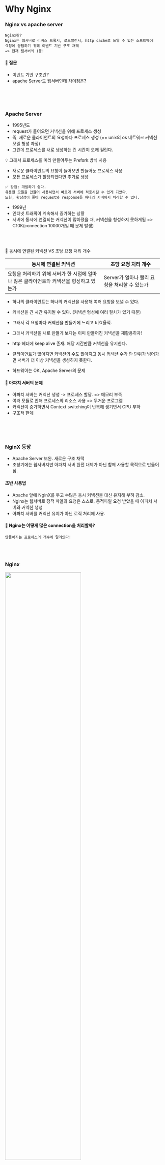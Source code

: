 # Why Nginx

### Nginx vs apache server

```
Nginx란?
Nginx는 웹서버로 리버스 프록시, 로드밸런서, http cache로 쓰일 수 있는 소프트웨어
요청에 응답하기 위해 이벤트 기반 구조 채택
=> 현재 웹서버의 1등!
```

#### 🎈 질문

- 이벤트 기반 구조란?
- apache Server도 웹서버인데 차이점은?

<br><br><br>

### Apache Server

- 1995년도
- request가 들어오면 커넥션을 위해 프로세스 생성
- 즉, 새로운 클라이언트의 요청마다 프로세스 생성 (== unix의 os 네트워크 커넥션 모델 형성 과정)
- 그런데 프로세스를 새로 생성하는 건 시간이 오래 걸린다.

💡 그래서 프로세스를 미리 만들어두는 Prefork 방식 사용
- 새로운 클라이언트의 요청이 들어오면 만들어둔 프로세스 사용
- 모든 프로세스가 할당되었다면 추가로 생성

```
✅ 장점: 개발하기 쉽다.
유용한 모듈을 만들어 사용하면서 빠르게 서버에 적용시킬 수 있게 되었다.
또한, 확장성이 좋아 request와 response를 하나의 서버에서 처리할 수 있다.
```

- 1999년
- 인터넷 트래픽이 계속해서 증가하는 상황
- 서버에 동시에 연결되는 커넥션이 많아졌을 때, 커넥션을 형성하지 못하게됨 => C10K(connection 10000개일 때 문제 발생)

<br>
<br>

🎈 동시에 연결된 커넥션 VS 초당 요청 처리 개수

|동시에 연결된 커넥션|초당 요청 처리 개수|
|---|---|
|요청을 처리하기 위해 서버가 한 시점에 얼마나 많은 클라이언트와 커넥션을 형성하고 있는가|Server가 얼마나 빨리 요청을 처리할 수 있는가|

- 하나의 클라이언트는 하나의 커넥션을 사용해 여러 요청을 보낼 수 있다.
- 커넥션을 긴 시간 유지될 수 있다. (커넥션 형성에 여러 절차가 있기 때문)
- 그래서 각 요청마다 커넥션을 만들기에 느리고 비효율적.
- 그래서 커넥션을 새로 만들기 보다는 이미 만들어진 커넥션을 재활용하자!
- http 헤더에 keep alive 존재. 해당 시간만큼 커넥션을 유지한다.


- 클라이언트가 많아지면 커넥션의 수도 많아지고 동시 커넥션 수가 만 단위가 넘어가면 서버가 더 이상 커넥션을 생성하지 못한다.
- 하드웨어는 OK, Apache Server의 문제

#### 🎈 아파치 서버의 문제
- 아파치 서버는 커넥션 생성 -> 프로세스 할당. => 메모리 부족
- 여러 모듈로 인해 프로세스의 리소스 사용 => 무거운 프로그램
- 커넥션이 증가하면서 Context switching이 반복해 생기면서 CPU 부하
- 구조적 한계

<br><br><br>

### NginX 등장

- Apache Server 보완. 새로운 구조 채택
- 초창기에는 웹서버지만 아파치 서버 완전 대체가 아닌 함께 사용할 목적으로 만들어짐.

#### 초반 사용법

- Apache 앞에 NginX를 두고 수많은 동시 커넥션을 대신 유지해 부하 감소.
- Nginx는 웹서버로 정적 파일의 요청은 스스로, 동적파일 요청 받았을 때 아파치 서버와 커넥션 생성
- 아파치 서버를 커넥션 유지가 아닌 로직 처리에 사용.

#### 🎈 Nginx는 어떻게 많은 connection을 처리할까?

```
만들어지는 프로세스의 개수에 달려있다!
```

<br><br>

### Nginx

<img src="https://user-images.githubusercontent.com/60870438/183291504-c41cc1b3-ea16-49a1-8e1f-63db274e0ac8.png" width=70%>

- master process가 존재해 설정 파일을 읽고 worker process를 생성해 실제 동작.
- worker process는 생성될 때 지정된 listen socket을 갖는다.
- socker을 통해 request를 처리. 해당 connection은 keep-alive만큼 유지된다.
- 생성된 connection에 요청이 없으면 새로운 connection을 형성하거나, 이미 만들어진 다른 connection으로 부터 요청 처리. 
- 새로은 connection 생성, 제거, 요청 처리를 event라고 부른다.
- event들은 os 커널이 queue 형식으로 worker process에게 전달해준다.
- queue에서 비동기 방식으로 대기하며, worker process는 하나의 thread로 event를 처리한다.
- worker process는 쉬지 않고 일한다. <= 메모리 부족 방지
- apache에서는 방치되는 프로세스가 있을 수 있다.

<br>

#### 🎈 시간이 오래 걸리는 event가 발생하면?

- queue는 순차적으로 처리하기 때문에 오래걸리는 event(Disk I/O)가 생기면 뒤의 event 모두 기다리게 된다.

#### 💡 오래걸리는 event는 Thread Pool을 이용해 따로 처리한다.

- worker process가 지금 하는 event가 시간이 오래 걸릴 것 같으면 Thread Pool에게 전달하고 다음 event를 처리한다.

<br>

![image](https://user-images.githubusercontent.com/60870438/183295556-28e56e5c-95e6-4ecc-9161-0e458761ff7e.png)

- worker process는 CPU의 core 개수만큼 생성된다.
- core가 담당하는 프로세스를 바꾸는 횟수를 줄일 수 있다. <= CPU가 부가적인 일을 하지 않아 CPU 부하 감소.(context switching)

#### 단점

- 개발자가 모듈(새로운 기능)을 생성하기 까다롭다.
- worker process에 문제가 생길 수도..

#### ✅ 장점

- 동시 커넥션 양 최소 10배 증가(일반적으로 100 ~ 1000배 증가)
- 동일한 커넥션 수일 때 속도 2배 향상
- 프로세스를 적게 만들어 동적 설정 변경이 자유롭다. 
  - 설정이 변경되면 새로운 worker process를 생성하고 기존의 worker process가 커넥션을 새로이 생성하지 않도록 한다.
  - 이전의 event가 모두 완료되면 해당 worker process 삭제.

#### 마지막의 경우

- 여러 동시 connection을 관리하는 경우, 뒷단에 서버가 추가되면 Nginx가 로드 밸런서 역할을 한다.
- 로드 밸런서: 요청을 여러 서버로 분산하는 작업.
- 설정 변경을 하더라도 동시 커넥션을 유지(event를 처리)하면서 서버 분산을 한다.


<br><br><br>

### 스마트 폰의 등장. 인터넷 사용 증가

- 2008년
- 동시 커넥션 많이 생성.
- 다양한 정보를 실시간으로 받고 데이터의 용량 증가.
- 여러 TCP Connection이 증가.
- Nginx 증가

<br>

- Apache Server도 MPMs라는 모듈을 추가한다.
- Multi processing Modules
  - 안정성 & 하위호환 & 확장성: 기존의 구조. 
  - 성능향상: WORKERS라는 thread로 처리

- BUT, 동시커넥션에서는 Nginx가 앞선다.
- Nginx는 동시커넥션이 많아져도 메모리 사용률이 낮고 일관적

## Nginx

![image](https://user-images.githubusercontent.com/60870438/183296381-f463fb1d-095f-4acd-a233-584e8596a83b.png)

- 동시커넥션을 여러개 유지, 가볍기 때문에 여러 웹 가속기 역할을 한다.

![image](https://user-images.githubusercontent.com/60870438/183296492-fe452a63-bd55-4198-8a82-50d45df2140d.png)

1. SSL 터미네이션: Nginx는 client와 https 통신, Server와 http 통신(같은 네트워크 상에 있음)
  - 서버가 복호화 과정을 하지 않음.
  - 리소스 감소
2. 캐싱: http 프로토콜 사용. 





# 참고
[Nginx](https://www.youtube.com/watch?v=6FAwAXXj5N0)
